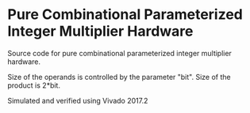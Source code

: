 # Pure Combinational Parameterized Integer Multiplier Hardware 
Source code for pure combinational parameterized integer multiplier hardware.

Size of the operands is controlled by the parameter "bit". Size of the product is 2\*bit.



Simulated and verified using Vivado 2017.2
